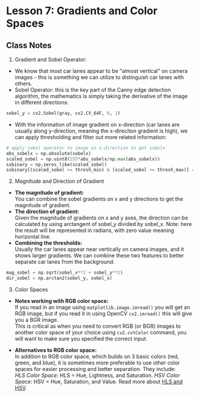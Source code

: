 # Lesson 7: Gradients and Color Spaces

## Class Notes

1. Gradient and Sobel Operator:
- We know that most car lanes appear to be "almost vertical" on camera images - this is something we can utilize to distinguish car lanes with others.
- Sobel Operator: this is the key part of the Canny edge detection algorithm, the mathematics is simply taking the derivative of the image in different directions:
```python
sobel_y = cv2.Sobel(gray, cv2.CV_64F, 0, 1)
```
- With the information of image gradient on x-direction (car lanes are usually along y-direction, meaning the x-direciton gradient is high), we can apply thresholding and filter out more related information:
```python
# apply sobel operator to image on x-direction to get sobelx
abs_sobelx = np.absolute(sobelx)
scaled_sobel = np.uint8(255*abs_sobelx/np.max(abs_sobelx))
sxbinary = np.zeros_like(scaled_sobel)
sxbinary[(scaled_sobel >= thresh_min) & (scaled_sobel <= thresh_max)] = 1
```

2. Magnitude and Direction of Gradient
- **The magnitude of gradient:**  
You can combine the sobel gradients on x and y directions to get the magnitude of gradient.  
- **The direction of gradient:**  
Given the magnitude of gradients on x and y axes, the direction can be calculated by using arctangent of sobel_y divided by sobel_x.
Note: here the result will be represented in radians, with zero value meaning horizontal line.
- **Combining the thresholds:**  
Usually the car lanes appear near vertically on camera images, and it shows larger gradients. We can combine these two features to better separate car lanes from the background.
```python
mag_sobel = np.sqrt(sobel_x**2 + sobel_y**2)
dir_sobel = np.arctan2(sobel_y, sobel_x)
```

3. Color Spaces
- **Notes working with RGB color space:**  
If you read in an image using ```matplotlib.image.imread()``` you will get an RGB image, but if you read it in using OpenCV ```cv2.imread()``` this will give you a BGR image.  
This is critical as when you need to convert RGB (or BGR) images to another color space of your choice using ```cv2.cvtColor``` command, you will want to make sure you specified the correct input.  

- **Alternatives to RGB color space:**  
In addition to RGB color space, which builds on 3 basic colors (red, green, and blue), it is sometimes more preferable to use other color spaces for easier processing and better separation. They include:  
*HLS Color Space*: HLS = Hue, Lightness, and Saturation.
*HSV Color Space*: HSV = Hue, Saturation, and Value. 
Read more about [HLS and HSV](https://en.wikipedia.org/wiki/HSL_and_HSV).
